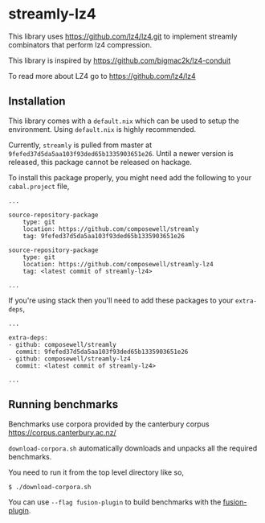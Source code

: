 # streamly-lz4

This library uses <https://github.com/lz4/lz4.git> to implement streamly
combinators that perform lz4 compression.

This library is inspired by <https://github.com/bigmac2k/lz4-conduit>

To read more about LZ4 go to <https://github.com/lz4/lz4>

## Installation

This library comes with a `default.nix` which can be used to setup the
environment. Using `default.nix` is highly recommended.

Currently, `streamly` is pulled from master at
`9fefed37d5da5aa103f93ded65b1335903651e26`. Until a newer version is released,
this package cannot be released on hackage.

To install this package properly, you might need add the following to your
`cabal.project` file,
```
...

source-repository-package
    type: git
    location: https://github.com/composewell/streamly
    tag: 9fefed37d5da5aa103f93ded65b1335903651e26

source-repository-package
    type: git
    location: https://github.com/composewell/streamly-lz4
    tag: <latest commit of streamly-lz4>

...
```

If you're using stack then you'll need to add these packages to your `extra-deps`,
```
...

extra-deps:
- github: composewell/streamly
  commit: 9fefed37d5da5aa103f93ded65b1335903651e26
- github: composewell/streamly-lz4
  commit: <latest commit of streamly-lz4>

...
```

## Running benchmarks

Benchmarks use corpora provided by the canterbury corpus
<https://corpus.canterbury.ac.nz/>

`download-corpora.sh` automatically downloads and unpacks all the required
benchmarks.

You need to run it from the top level directory like so,
```
$ ./download-corpora.sh
```

You can use `--flag fusion-plugin` to build benchmarks with the
[fusion-plugin](https://github.com/composewell/fusion-plugin).
